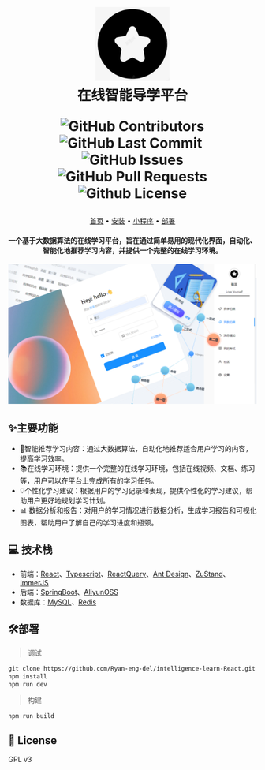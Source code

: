 <h1 align="center">
  <br>
  <a href="https://github.com/Ryan-eng-del/intelligence-learn-React" alt="logo" ><img src="https://github.com/Ryan-eng-del/intelligence-learn-React/blob/main/public/icon-380.png?raw=true" width="150"/></a>
  <br>
  在线智能导学平台
  <br>
  <p>
  <img alt="GitHub Contributors" src="https://img.shields.io/github/contributors/Ryan-eng-del/intelligence-learn-React" />
  <img alt="GitHub Last Commit" src="https://img.shields.io/github/last-commit/Ryan-eng-del/intelligence-learn-React" />
  <img alt="" src="https://img.shields.io/github/repo-size/Ryan-eng-del/intelligence-learn-React" />
  <img alt="GitHub Issues" src="https://img.shields.io/github/issues/Ryan-eng-del/intelligence-learn-React" />
  <img alt="GitHub Pull Requests" src="https://img.shields.io/github/issues-pr/Ryan-eng-del/intelligence-learn-React" />
  <img alt="Github License" src="https://img.shields.io/github/license/Ryan-eng-del/intelligence-learn-React" />
  </p>

</h1>

<p align="center">
  <a href="#">首页</a> •
  <a href="#">安装</a> •
  <a href="#">小程序</a> •
  <a href="#anchor">部署</a>
</p>

<h4 align="center">一个基于大数据算法的在线学习平台，旨在通过简单易用的现代化界面，自动化、智能化地推荐学习内容，并提供一个完整的在线学习环境。</h4>

![图片展示](public/img/cover.png)


## ✨主要功能
* 🤖智能推荐学习内容：通过大数据算法，自动化地推荐适合用户学习的内容，提高学习效率。
* 📚在线学习环境：提供一个完整的在线学习环境，包括在线视频、文档、练习等，用户可以在平台上完成所有的学习任务。
* 💡个性化学习建议：根据用户的学习记录和表现，提供个性化的学习建议，帮助用户更好地规划学习计划。
* 📊 数据分析和报告：对用户的学习情况进行数据分析，生成学习报告和可视化图表，帮助用户了解自己的学习进度和瓶颈。

## 💻 技术栈
* 前端：[React](https://react.dev/)、[Typescript](https://www.typescriptlang.org/)、[ReactQuery](https://tanstack.com/query/v4/)、[Ant Design](https://ant.design)、[ZuStand](https://github.com/pmndrs/zustand)、[ImmerJS](https://immerjs.github.io/immer/)
* 后端：[SpringBoot](https://spring.io/blog/2019/10/16/spring-boot-2-2-0/)、[AliyunOSS](https://cn.aliyun.com/product/oss)
* 数据库：[MySQL](https://www.mysql.com/)、[Redis](https://redis.io)


## 🛠️部署
<p id="anchor"></p>

> 调试

```shell
git clone https://github.com/Ryan-eng-del/intelligence-learn-React.git
npm install
npm run dev
```
> 构建

```shell
npm run build
```

## 📜 License
GPL v3
